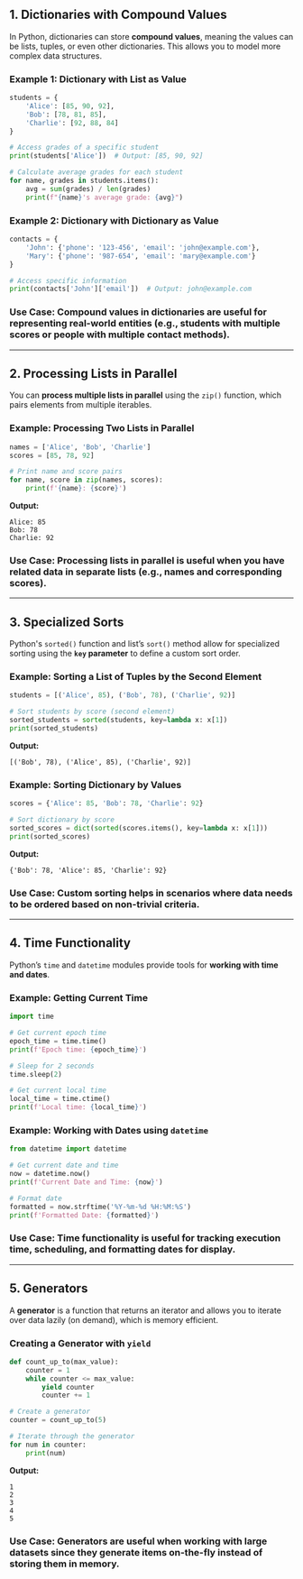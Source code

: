 
## **1. Dictionaries with Compound Values**

In Python, dictionaries can store **compound values**, meaning the values can be lists, tuples, or even other dictionaries. This allows you to model more complex data structures.

### **Example 1: Dictionary with List as Value**
```python
students = {
    'Alice': [85, 90, 92],
    'Bob': [78, 81, 85],
    'Charlie': [92, 88, 84]
}

# Access grades of a specific student
print(students['Alice'])  # Output: [85, 90, 92]

# Calculate average grades for each student
for name, grades in students.items():
    avg = sum(grades) / len(grades)
    print(f"{name}'s average grade: {avg}")
```

### **Example 2: Dictionary with Dictionary as Value**
```python
contacts = {
    'John': {'phone': '123-456', 'email': 'john@example.com'},
    'Mary': {'phone': '987-654', 'email': 'mary@example.com'}
}

# Access specific information
print(contacts['John']['email'])  # Output: john@example.com
```

### **Use Case**: Compound values in dictionaries are useful for representing real-world entities (e.g., students with multiple scores or people with multiple contact methods).

---

## **2. Processing Lists in Parallel**

You can **process multiple lists in parallel** using the `zip()` function, which pairs elements from multiple iterables.

### **Example: Processing Two Lists in Parallel**
```python
names = ['Alice', 'Bob', 'Charlie']
scores = [85, 78, 92]

# Print name and score pairs
for name, score in zip(names, scores):
    print(f'{name}: {score}')
```

**Output:**
```
Alice: 85
Bob: 78
Charlie: 92
```

### **Use Case**: Processing lists in parallel is useful when you have related data in separate lists (e.g., names and corresponding scores).

---

## **3. Specialized Sorts**

Python's `sorted()` function and list’s `sort()` method allow for specialized sorting using the **`key` parameter** to define a custom sort order.

### **Example: Sorting a List of Tuples by the Second Element**
```python
students = [('Alice', 85), ('Bob', 78), ('Charlie', 92)]

# Sort students by score (second element)
sorted_students = sorted(students, key=lambda x: x[1])
print(sorted_students)
```

**Output:**
```
[('Bob', 78), ('Alice', 85), ('Charlie', 92)]
```

### **Example: Sorting Dictionary by Values**
```python
scores = {'Alice': 85, 'Bob': 78, 'Charlie': 92}

# Sort dictionary by score
sorted_scores = dict(sorted(scores.items(), key=lambda x: x[1]))
print(sorted_scores)
```

**Output:**
```
{'Bob': 78, 'Alice': 85, 'Charlie': 92}
```

### **Use Case**: Custom sorting helps in scenarios where data needs to be ordered based on non-trivial criteria.

---

## **4. Time Functionality**

Python’s `time` and `datetime` modules provide tools for **working with time and dates**.

### **Example: Getting Current Time**
```python
import time

# Get current epoch time
epoch_time = time.time()
print(f'Epoch time: {epoch_time}')

# Sleep for 2 seconds
time.sleep(2)

# Get current local time
local_time = time.ctime()
print(f'Local time: {local_time}')
```

### **Example: Working with Dates using `datetime`**
```python
from datetime import datetime

# Get current date and time
now = datetime.now()
print(f'Current Date and Time: {now}')

# Format date
formatted = now.strftime('%Y-%m-%d %H:%M:%S')
print(f'Formatted Date: {formatted}')
```

### **Use Case**: Time functionality is useful for tracking execution time, scheduling, and formatting dates for display.

---

## **5. Generators**

A **generator** is a function that returns an iterator and allows you to iterate over data lazily (on demand), which is memory efficient.

### **Creating a Generator with `yield`**
```python
def count_up_to(max_value):
    counter = 1
    while counter <= max_value:
        yield counter
        counter += 1

# Create a generator
counter = count_up_to(5)

# Iterate through the generator
for num in counter:
    print(num)
```

**Output:**
```
1
2
3
4
5
```

### **Use Case**: Generators are useful when working with large datasets since they generate items on-the-fly instead of storing them in memory.

